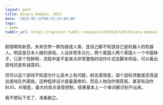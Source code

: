 ```yaml
---
layout: post
title: Binary Domain, 2012
date: '2012-05-22T04:52:23-04:00'
tags:
- game
tumblr_url: https://rapturer.tumblr.com/post/23536167247/binary-domain-2012
---
```

剧情略有新意，未来世界一群伪装成人类、连自己都不知道自己是机器人的机器人。明显是日本人做的游戏，人设非常多元化，两个美国人两个英国人一个中国妹子，口音个性鲜明，流程中是不是来点非常激情的动作片式及脚本桥段，可以看出游戏还是有诚意的。

但可以这个游戏不知道为什么技术上有问题，射击感很差，调个鼠标灵敏度还得退出游戏在外面挑，这种程序设计是最蛋疼的，而且人物动作很死板，甚至有动作BUG，AI很差，最大的卖点语音控制，结果基本上一个单词都识别不出来。

我不想玩下去了，准备删之。

